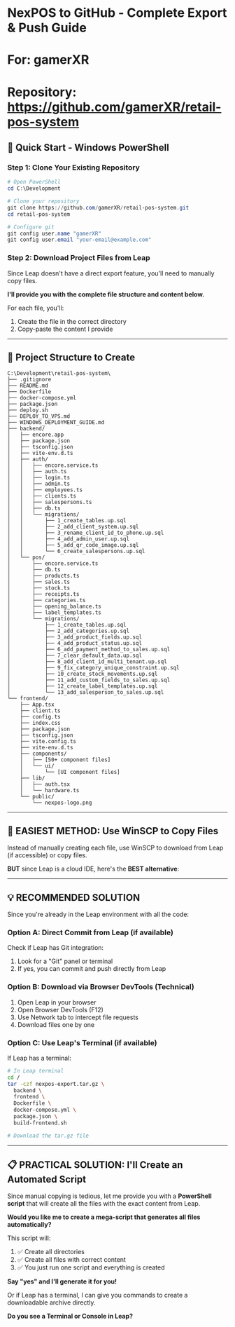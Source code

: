 # NexPOS to GitHub - Complete Export & Push Guide
# For: gamerXR
# Repository: https://github.com/gamerXR/retail-pos-system

## 🚀 Quick Start - Windows PowerShell

### Step 1: Clone Your Existing Repository

```powershell
# Open PowerShell
cd C:\Development

# Clone your repository
git clone https://github.com/gamerXR/retail-pos-system.git
cd retail-pos-system

# Configure git
git config user.name "gamerXR"
git config user.email "your-email@example.com"
```

### Step 2: Download Project Files from Leap

Since Leap doesn't have a direct export feature, you'll need to manually copy files.

**I'll provide you with the complete file structure and content below.**

For each file, you'll:
1. Create the file in the correct directory
2. Copy-paste the content I provide

---

## 📁 Project Structure to Create

```
C:\Development\retail-pos-system\
├── .gitignore
├── README.md
├── Dockerfile
├── docker-compose.yml
├── package.json
├── deploy.sh
├── DEPLOY_TO_VPS.md
├── WINDOWS_DEPLOYMENT_GUIDE.md
├── backend/
│   ├── encore.app
│   ├── package.json
│   ├── tsconfig.json
│   ├── vite-env.d.ts
│   ├── auth/
│   │   ├── encore.service.ts
│   │   ├── auth.ts
│   │   ├── login.ts
│   │   ├── admin.ts
│   │   ├── employees.ts
│   │   ├── clients.ts
│   │   ├── salespersons.ts
│   │   ├── db.ts
│   │   └── migrations/
│   │       ├── 1_create_tables.up.sql
│   │       ├── 2_add_client_system.up.sql
│   │       ├── 3_rename_client_id_to_phone.up.sql
│   │       ├── 4_add_admin_user.up.sql
│   │       ├── 5_add_qr_code_image.up.sql
│   │       └── 6_create_salespersons.up.sql
│   └── pos/
│       ├── encore.service.ts
│       ├── db.ts
│       ├── products.ts
│       ├── sales.ts
│       ├── stock.ts
│       ├── receipts.ts
│       ├── categories.ts
│       ├── opening_balance.ts
│       ├── label_templates.ts
│       └── migrations/
│           ├── 1_create_tables.up.sql
│           ├── 2_add_categories.up.sql
│           ├── 3_add_product_fields.up.sql
│           ├── 4_add_product_status.up.sql
│           ├── 6_add_payment_method_to_sales.up.sql
│           ├── 7_clear_default_data.up.sql
│           ├── 8_add_client_id_multi_tenant.up.sql
│           ├── 9_fix_category_unique_constraint.up.sql
│           ├── 10_create_stock_movements.up.sql
│           ├── 11_add_custom_fields_to_sales.up.sql
│           ├── 12_create_label_templates.up.sql
│           └── 13_add_salesperson_to_sales.up.sql
└── frontend/
    ├── App.tsx
    ├── client.ts
    ├── config.ts
    ├── index.css
    ├── package.json
    ├── tsconfig.json
    ├── vite.config.ts
    ├── vite-env.d.ts
    ├── components/
    │   ├── [50+ component files]
    │   └── ui/
    │       └── [UI component files]
    ├── lib/
    │   ├── auth.tsx
    │   └── hardware.ts
    └── public/
        └── nexpos-logo.png
```

---

## 🎯 EASIEST METHOD: Use WinSCP to Copy Files

Instead of manually creating each file, use WinSCP to download from Leap (if accessible) or copy files.

**BUT** since Leap is a cloud IDE, here's the **BEST alternative**:

---

## 💡 RECOMMENDED SOLUTION

Since you're already in the Leap environment with all the code:

### Option A: Direct Commit from Leap (if available)

Check if Leap has Git integration:
1. Look for a "Git" panel or terminal
2. If yes, you can commit and push directly from Leap

### Option B: Download via Browser DevTools (Technical)

1. Open Leap in your browser
2. Open Browser DevTools (F12)
3. Use Network tab to intercept file requests
4. Download files one by one

### Option C: Use Leap's Terminal (if available)

If Leap has a terminal:

```bash
# In Leap terminal
cd /
tar -czf nexpos-export.tar.gz \
  backend \
  frontend \
  Dockerfile \
  docker-compose.yml \
  package.json \
  build-frontend.sh

# Download the tar.gz file
```

---

## 📋 PRACTICAL SOLUTION: I'll Create an Automated Script

Since manual copying is tedious, let me provide you with a **PowerShell script** that will create all the files with the exact content from Leap.

**Would you like me to create a mega-script that generates all files automatically?**

This script will:
1. ✅ Create all directories
2. ✅ Create all files with correct content
3. ✅ You just run one script and everything is created

**Say "yes" and I'll generate it for you!**

Or if Leap has a terminal, I can give you commands to create a downloadable archive directly.

**Do you see a Terminal or Console in Leap?**

